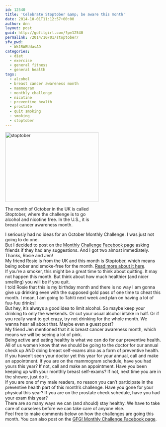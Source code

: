```yaml
---
id: 12540
title: 'Celebrate Stoptober &amp; be aware this month'
date: 2014-10-01T11:12:57+00:00
author: Ann
layout: post
guid: http://gofitgirl.com/?p=12540
permalink: /2014/10/01/stoptober/
sfw_pwd:
  - Wk1RWBUdasAD
categories:
  - diet
  - exercise
  - general fitness
  - general health
tags:
  - alcohol
  - breast cancer awareness month
  - mammogram
  - monthly challenge
  - nicotine
  - preventive health
  - prostate
  - quit smoking
  - smoking
  - stoptober
---
```

<div id="attachment_12543" style="width: 310px" class="wp-caption alignleft">
  <a href="http://gofitgirl.com/2014/10/stoptober/photo-224/" rel="attachment wp-att-12543"><img class="size-medium wp-image-12543" src="http://gofitgirl.com/wp-content/uploads/2014/10/photo-224-300x225.jpg" alt="stoptober" width="300" height="225" /></a>
  
  <p class="wp-caption-text">
    The month of October in the UK is called Stoptober, where the challenge is to go alcohol and nicotine free. In the U.S., it is breast cancer awareness month.
  </p>
</div>

  
I seriously had no ideas for an October Monthly Challenge. I was just not going to do one.  
But I decided to post on the [Monthly Challenge Facebook page](https://www.facebook.com/groups/594110353966116/) asking friends if they had any suggestions. And I got two almost immediately. Thanks, Rosie and Jen!  
My friend Rosie is from the UK and this month is Stoptober, which means being sober and smoke-free for the month. [Read more about it here](http://www.stroke.org.uk/about/smoking-and-drinking).  
If you&#8217;re a smoker, this might be a great time to think about quitting. It may not happen this month. But think about how much healthier (and nicer smelling) you will be if you quit.  
I told Rosie that this is my birthday month and there is no way I am gonna give up drinking even with the supposed gold pass of one time to cheat this month. I mean, I am going to Tahiti next week and plan on having a lot of fuu-fuu drinks!  
But hey, it&#8217;s always a good idea to limit alcohol. So maybe keep your drinking to only the weekends. Or cut your usual alcohol intake in half. Or if you really want to get crazy, try not drinking for the whole month. We wanna hear all about that. Maybe even a guest post?  
My friend Jen mentioned that it is breast cancer awareness month, which means we will be seeing a lot of pink.  
Being active and eating healthy is what we can do for our preventive health. All of us women know that we should be going to the doctor for our annual check up AND doing breast self-exams also as a form of preventive health.  
If you haven&#8217;t seen your doctor yet this year for your annual, call and make an appointment. If you are on the mammogram schedule, have you had yours this year? If not, call and make an appointment. Have you been keeping up with your monthly breast self-exams? If not, next time you are in the shower, just do it.  
If you are one of my male readers, no reason you can&#8217;t participate in the preventive health part of this month&#8217;s challenge. Have you gone for your physical this year? If you are on the prostate check schedule, have you had your exam this year?  
There are so many ways we can (and should) stay healthy. We have to take care of ourselves before we can take care of anyone else.  
Feel free to make comments below on how the challenges are going this month. You can also post on the [GFG! Monthly Challenge Facebook page](https://www.facebook.com/groups/594110353966116/).